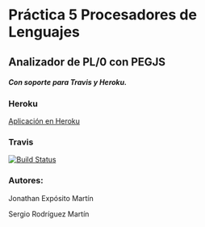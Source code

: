 # Práctica 5 Procesadores de Lenguajes


## Analizador de PL/0 con PEGJS

##### Con soporte para Travis y Heroku.

### Heroku

[Aplicación en Heroku](http://analizador-pegjs.herokuapp.com/ "Heroku")

### Travis

[![Build Status](https://travis-ci.org/alu0100699968/PL_P4_Analizador_Recursivo.svg?branch=master)](https://travis-ci.org/alu0100696455/PL_P3_Analizador)

### Autores:

Jonathan Expósito Martín

Sergio Rodríguez Martín
